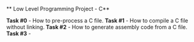 ** Low Level Programming Project - C**

**Task #0** - How to pre-process a C file.
**Task #1** - How to compile a C file without linking.
**Task #2** - How to generate assembly code from a C file.
**Task #3** -  

